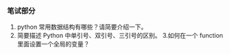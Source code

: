 ### 笔试部分

1. python 常用数据结构有哪些？请简要介绍一下。
2. 简要描述 Python 中单引号、双引号、三引号的区别。
3.如何在一个 function 里面设置一个全局的变量？